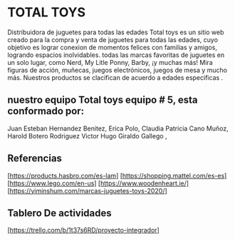 # TOTAL TOYS

Distribuidora de juguetes para todas las edades
Total toys es un sitio web creado para la compra y venta de juguetes para todas las edades, cuyo objetivo es lograr conexion de momentos felices con familias y amigos, logrando espacios inolvidables.  todas las marcas favoritas de juguetes en un solo lugar, como Nerd, My Litle Ponny, Barby, ¡y muchas más! Mira figuras de acción, muñecas, juegos electrónicos, juegos de mesa y mucho más. Nuestros productos se clacifican de acuerdo a edades especificas .


## nuestro equipo Total toys equipo # 5, esta conformado por:
Juan Esteban Hernandez Benitez,
Erica Polo,
Claudia Patricia Cano Muñoz,
Harold Botero Rodriguez
Victor Hugo Giraldo Gallego ,

## Referencias
[https://products.hasbro.com/es-lam]
[https://shopping.mattel.com/es-es]
[https://www.lego.com/en-us]
[https://www.woodenheart.ie/]
[https://yiminshum.com/marcas-juguetes-toys-2020/]



## Tablero De actividades

[https://trello.com/b/1t37s6RD/proyecto-integrador]
